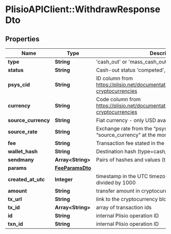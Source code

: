# PlisioAPIClient::WithdrawResponseDto

## Properties
Name | Type | Description | Notes
------------ | ------------- | ------------- | -------------
**type** | **String** | &#x27;cash_out&#x27; or &#x27;mass_cash_out&#x27; depending on the request | [optional] 
**status** | **String** | Cash-out status &#x27;competed&#x27;, &#x27;error&#x27; | [optional] 
**psys_cid** | **String** | ID column from https://plisio.net/documentation/appendices/supported-cryptocurrencies | [optional] 
**currency** | **String** | Code column from https://plisio.net/documentation/appendices/supported-cryptocurrencies | [optional] 
**source_currency** | **String** | Fiat currency - only USD available for the moment | [optional] 
**source_rate** | **String** | Exchange rate from the “psys_cid” to the “source_currency” at the moment of transfer | [optional] 
**fee** | **String** | Transaction fee stated in the transfer | [optional] 
**wallet_hash** | **String** | Destination hash (type&#x3D;cash_out) | [optional] 
**sendmany** | **Array&lt;String&gt;** | Pairs of hashes and values (type&#x3D;mass_cash_out) | [optional] 
**params** | [**FeeParamsDto**](FeeParamsDto.md) |  | [optional] 
**created_at_utc** | **Integer** | timestamp in the UTC timezone; it may need to be divided by 1000 | [optional] 
**amount** | **String** | transfer amount in cryptocurrency | [optional] 
**tx_url** | **String** | link to the cryptocurrency block explorer | [optional] 
**tx_id** | **Array&lt;String&gt;** | array of transaction ids | [optional] 
**id** | **String** | internal Plisio operation ID | [optional] 
**txn_id** | **String** | internal Plisio operation ID | [optional] 

